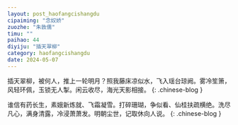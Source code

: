 ```yaml
---
layout: post_haofangcishangdu
cipaiming: "念奴娇"
zuozhe: "朱敦儒"
timu: ""
paihao: 44
diyiju: "插天翠柳"
category: haofangcishangdu
date: 2024-05-07
---
```


插天翠柳，被何人，推上一轮明月？照我藤床凉似水，飞入瑶台琼阙。雾冷笙箫，风轻环佩，玉锁无人掣。闲云收尽，海光天影相接。
{: .chinese-blog }

谁信有药长生，素娥新炼就、飞霜凝雪。打碎珊瑚，争似看、仙桂扶疏横绝。洗尽凡心，满身清露，冷浸萧萧发。明朝尘世，记取休向人说。
{: .chinese-blog }
